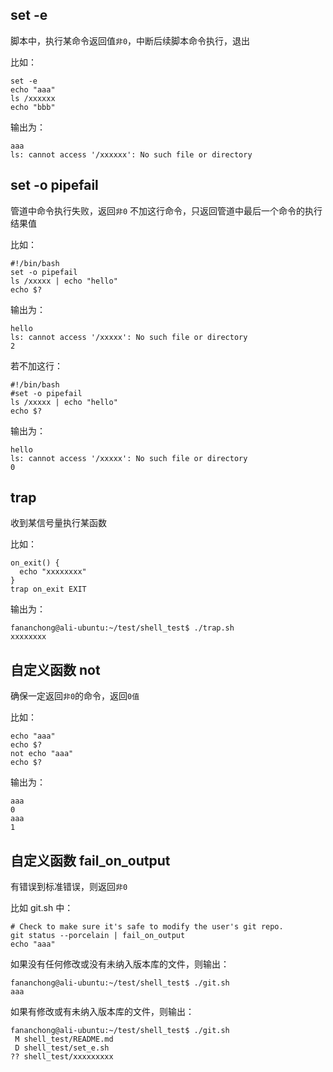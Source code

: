 ## set -e

脚本中，执行某命令返回值`非0`，中断后续脚本命令执行，退出

比如：

```vim
set -e
echo "aaa"
ls /xxxxxx
echo "bbb"
```

输出为：

```vim
aaa
ls: cannot access '/xxxxxx': No such file or directory
```

## set -o pipefail

管道中命令执行失败，返回`非0`
不加这行命令，只返回管道中最后一个命令的执行结果值



比如：

```vim
#!/bin/bash
set -o pipefail
ls /xxxxx | echo "hello"
echo $?
```

输出为：

```vim
hello
ls: cannot access '/xxxxx': No such file or directory
2
```

若不加这行：

```vim
#!/bin/bash
#set -o pipefail
ls /xxxxx | echo "hello"
echo $?
```

输出为：
```vim
hello
ls: cannot access '/xxxxx': No such file or directory
0
```

## trap

收到某信号量执行某函数


比如：

```vim
on_exit() {
  echo "xxxxxxxx"
}
trap on_exit EXIT
```

输出为：

```vim
fananchong@ali-ubuntu:~/test/shell_test$ ./trap.sh 
xxxxxxxx
```

## 自定义函数 not

确保一定返回`非0`的命令，返回`0值`

比如：

```vim
echo "aaa"
echo $?
not echo "aaa"
echo $?
```

输出为：

```vim
aaa
0
aaa
1
```

## 自定义函数 fail_on_output

有错误到标准错误，则返回`非0`

比如 git.sh 中：

```vim
# Check to make sure it's safe to modify the user's git repo.
git status --porcelain | fail_on_output
echo "aaa"
```

如果没有任何修改或没有未纳入版本库的文件，则输出：

```vim
fananchong@ali-ubuntu:~/test/shell_test$ ./git.sh 
aaa
```

如果有修改或有未纳入版本库的文件，则输出：

```vim
fananchong@ali-ubuntu:~/test/shell_test$ ./git.sh 
 M shell_test/README.md
 D shell_test/set_e.sh
?? shell_test/xxxxxxxxx
```
